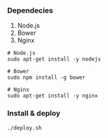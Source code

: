 ### Dependecies
1. Node.js
2. Bower
3. Nginx

```
# Node.js
sudo apt-get install -y nodejs

# Bower
sudo npm install -g bower

# Nginx
sudo apt-get install -y nginx
```

### Install & deploy
```
./deploy.sh
```
